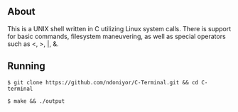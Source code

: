## About
This is a UNIX shell written in C utilizing Linux system calls. There is support for basic commands, filesystem maneuvering, as well as special operators such as <, >, |, &.
## Running
<pre><code>$ git clone https://github.com/ndoniyor/C-Terminal.git && cd C-terminal</pre></code>
<pre><code>$ make && ./output</pre></code>
